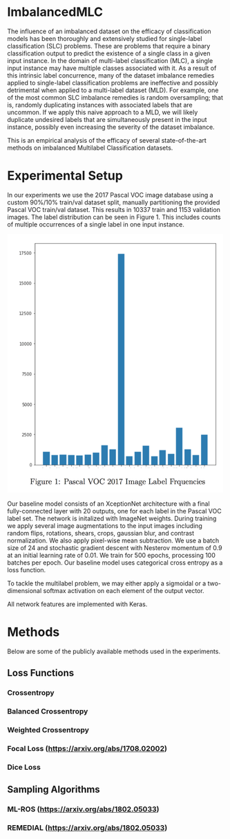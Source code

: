 # ImbalancedMLC
The influence of an imbalanced dataset on the efficacy of classification models has been thoroughly and extensively studied for single-label classification (SLC) problems. These are problems that require a binary classification output to predict the existence of a single class in a given input instance. In the domain of multi-label classification (MLC), a single input instance may have multiple classes associated with it. As a result of this intrinsic label concurrence, many of the dataset imbalance remedies applied to single-label classification problems are ineffective and possibly detrimental when applied to a multi-label dataset (MLD). For example, one of the most common SLC imbalance remedies is random oversampling; that is, randomly duplicating instances with associated labels that are uncommon. If we apply this naive approach to a MLD, we will likely duplicate undesired labels that are simultaneously present in the input instance, possibly even increasing the severity of the dataset imbalance.


This is an empirical analysis of the efficacy of several state-of-the-art methods on imbalanced Multilabel Classification datasets.

# Experimental Setup
In our experiments we use the 2017 Pascal VOC image database using a custom 90%/10% train/val dataset split,
manually partitioning the provided Pascal VOC train/val dataset. This results in 10337 train and 1153 validation images.
The label distribution can be seen in Figure 1. This includes counts of multiple occurrences of a single label in one input instance.

<img src="images/dist.png" width="500">

Our baseline model consists of an XceptionNet architecture with a final fully-connected layer with 20 outputs,
one for each label in the Pascal VOC label set. The network is initalized with ImageNet weights.
During training we apply several image augmentations to the input images including random flips, rotations,
shears, crops, gaussian blur, and contrast normalization. We also apply pixel-wise mean subtraction. 
We use a batch size of 24 and stochastic gradient descent with Nesterov momentum of 0.9 at an initial learning rate of 0.01.
We train for 500 epochs, processing 100 batches per epoch. Our baseline model uses categorical cross entropy as a loss function.

To tackle the multilabel problem, we may either apply a sigmoidal or a two-dimensional softmax activation on each element of the output vector.

All network features are implemented with Keras.

# Methods
Below are some of the publicly available methods used in the experiments. 

## Loss Functions
### Crossentropy
### Balanced Crossentropy
### Weighted Crossentropy
### Focal Loss (https://arxiv.org/abs/1708.02002)
### Dice Loss

## Sampling Algorithms
### ML-ROS (https://arxiv.org/abs/1802.05033)
### REMEDIAL (https://arxiv.org/abs/1802.05033)



